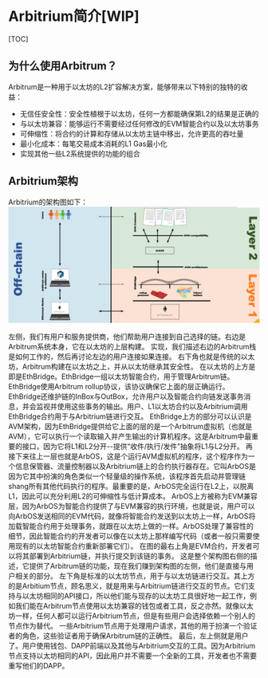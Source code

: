# Arbitrium简介[WIP]

[TOC]

## 为什么使用Arbitrum？
Arbitrum是一种用于以太坊的L2扩容解决方案，能够带来以下特别的独特的收益：
  - 无信任安全性：安全性植根于以太坊，任何一方都能确保第L2的结果是正确的
  - 与以太坊兼容：能够运行不需要经过任何修改的EVM智能合约以及以太坊事务
  - 可伸缩性：将合约的计算和存储从以太坊主链中移出，允许更高的吞吐量
  - 最小化成本：每笔交易成本消耗的L1 Gas最小化
  - 实现其他一些L2系统提供的功能的组合

## Arbitrium架构
Arbitrium的架构图如下：
![Arbitrium架构图](./images/Arbitrium_Architecture.png)

左侧，我们有用户和服务提供商，他们帮助用户连接到自己选择的链。右边是Arbitrum系统本身，它在以太坊的上层构建。
实现，我们描述右边的Arbitrum栈是如何工作的，然后再讨论左边的用户连接如果连接。
右下角也就是传统的以太坊，Arbitrum构建在以太坊之上，并从以太坊继承其安全性。
在以太坊的上方是即是EthBridge。EthBridge一组以太坊智能合约，用于管理Arbitrum链。EthBridge使用Arbitrum rollup协议，该协议确保它上面的层正确运行。EthBridge还维护链的InBox与OutBox，允许用户以及智能合约向链发送事务消息，并会监视并使用这些事务的输出。用户、L1以太坊合约以及Arbitrium调用EthBridge合约用于与Arbitrium链进行交互。
EthBridge上方的部分可以认识是AVM架构，因为EthBridge提供给它上面的层的是一个Arbitrum虚拟机（也就是AVM），它可以执行一个读取输入并产生输出的计算机程序。这是Arbitrum中最重要的接口，因为它将L1和L2分开--提供“收件/执行/发件”抽象将L1与L2分开。
再接下来往上一层也就是ArbOS，这是个运行AVM虚拟机的程序，这个程序作为一个信息保管器、流量控制器以及Arbitrium链上的合约执行器存在。它叫ArbOS是因为它其中扮演的角色类似一个轻量级的操作系统，该程序首先启动并管理链shang所有其他代码执行的程序。最重要的是，ArbOS完全运行在L2上，以脱离L1，因此可以充分利用L2的可伸缩性与低计算成本。
ArbOS上方被称为EVM兼容层，因为ArbOS为智能合约提供了与EVM兼容的执行环境，也就是说，用户可以向ArbOS发送相同的EVM代码，就像将智能合约发送到以太坊上一样，ArbOS将加载智能合约用于处理事务，就跟在以太坊上做的一样。ArbOS处理了兼容性的细节，因此智能合约的开发者可以像在以太坊上那样编写代码（或者一般只需要使用现有的以太坊智能合约重新部署它们）。
在图的最右上角是EVM合约，开发者可以将其部署到Arbitrium链，并执行提交到该链的事务。
这是整个架构图右侧的描述，它提供了Arbitrum链的功能，现在我们赚到架构图的左侧，他们是直接与用户相关的部分。
左下角是标准的以太坊节点，用于与以太坊链进行交互。其上方的是Arbitium节点，顾名思义，就是用来与Arbitrium链进行交互的节点。它们支持与以太坊相同的API接口，所以他们能与现存的以太坊工具很好地一起工作，例如我们能在Arbitrum节点使用以太坊兼容的钱包或者工具，反之亦然。就像以太坊一样，任何人都可以运行Arbitrium节点，但是有些用户会选择依赖一个别人的节点作为替代。
一些Arbitrium节点用于处理用户请求，其他的用于扮演一个验证者的角色，这些验证者用于确保Arbitrum链的正确性。
最后，左上侧就是用户了。用户使用钱包、DAPP前端以及其他与Arbitrium交互的工具。因为Arbitrium节点支持以太坊相同的API，因此用户并不需要一个全新的工具，开发者也不需要重写他们的DAPP。
